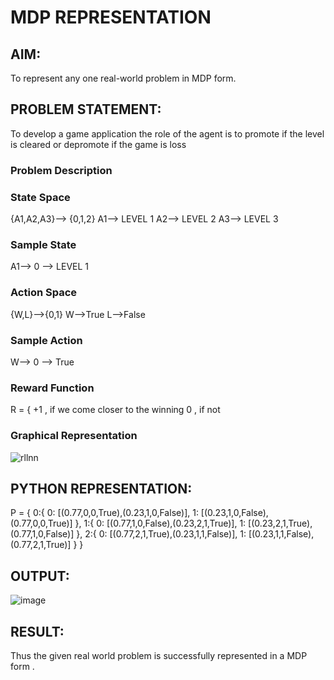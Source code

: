 # MDP REPRESENTATION

## AIM:
To represent any one real-world problem in MDP form.

## PROBLEM STATEMENT:
To develop a game application the role of the agent is to promote if the level is cleared or depromote if the game is loss

### Problem Description


### State Space
{A1,A2,A3}--> {0,1,2}
A1--> LEVEL 1
A2--> LEVEL 2 
A3--> LEVEL 3

### Sample State
A1--> 0 --> LEVEL 1

### Action Space
{W,L}-->{0,1}
W-->True
L-->False

### Sample Action
W--> 0 --> True

### Reward Function
R = { +1 , if we come closer to the winning
       0 , if not

### Graphical Representation
![rllnn](https://github.com/user-attachments/assets/fc83f34f-9d73-4dc3-be81-79c59740c45b)


## PYTHON REPRESENTATION:

P = {
    0:{
        0: [(0.77,0,0,True),(0.23,1,0,False)],
        1: [(0.23,1,0,False),(0.77,0,0,True)]
    },
    1:{
        0: [(0.77,1,0,False),(0.23,2,1,True)],
        1: [(0.23,2,1,True),(0.77,1,0,False)]
    },
    2:{
        0: [(0.77,2,1,True),(0.23,1,1,False)],
        1: [(0.23,1,1,False),(0.77,2,1,True)]
    }
}


## OUTPUT:
![image](https://github.com/user-attachments/assets/7de4f369-9398-4534-846b-d7b3c5175ce5)


## RESULT:
Thus the given real world problem is successfully represented in a MDP form .
